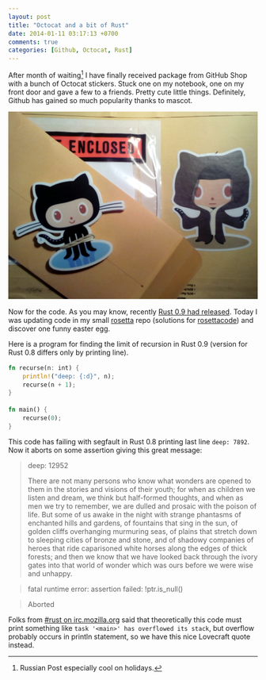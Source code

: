 ```yaml
---
layout: post
title: "Octocat and a bit of Rust"
date: 2014-01-11 03:17:13 +0700
comments: true
categories: [Github, Octocat, Rust]
---
```

After month of waiting[^1] I have finally received package from GitHub Shop with
a bunch of Octocat stickers. Stuck one on my notebook, one on my front door and
gave a few to a friends. Pretty cute little things. Definitely, Github has gained
so much popularity thanks to mascot.

![Octocats](/assets/images/octocats.jpeg)

Now for the code. As you may know, recently [Rust 0.9 had released](http://www.rust-lang.org/).
Today I was updating code in my small
[rosetta](https://github.com/JIghtuse/rosetta) repo (solutions for
[rosettacode](http://rosettacode.org/)) and discover one funny easter egg.

Here is a program for finding the limit of recursion in Rust 0.9 (version for
Rust 0.8 differs only by printing line).
```rust
fn recurse(n: int) {
    println!("deep: {:d}", n);
    recurse(n + 1);
}
 
fn main() {
    recurse(0);
}
```
This code has failing with segfault in Rust 0.8 printing last line `deep: 7892`.
Now it aborts on some assertion giving this great message:

>deep: 12952
>
>
>There are not many persons who know what wonders are opened to them in the
>stories and visions of their youth; for when as children we listen and dream,
>we think but half-formed thoughts, and when as men we try to remember, we are
>dulled and prosaic with the poison of life. But some of us awake in the night
>with strange phantasms of enchanted hills and gardens, of fountains that sing
>in the sun, of golden cliffs overhanging murmuring seas, of plains that stretch
>down to sleeping cities of bronze and stone, and of shadowy companies of heroes
>that ride caparisoned white horses along the edges of thick forests; and then
>we know that we have looked back through the ivory gates into that world of
>wonder which was ours before we were wise and unhappy.

>fatal runtime error:  assertion failed: !ptr.is_null()

>Aborted

Folks from [#rust on irc.mozilla.org](http://chat.mibbit.com/?server=irc.mozilla.org&channel=%23rust)
said that theoretically this code must print something like
`task '<main>' has overflowed its stack`, but overflow probably occurs in
println statement, so we have this nice Lovecraft quote instead.

[^1]: Russian Post especially cool on holidays.
